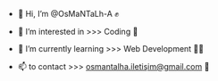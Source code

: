 - 👋 Hi, I’m @OsMaNTaLh-A ✊

- 👀 I’m interested in >>> Coding 🤌 

- 🌱 I’m currently learning >>> Web Development 🧑‍💻

- 📫 to contact >>> osmantalha.iletişim@gmail.com 🥷

